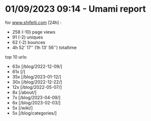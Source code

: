 # 01/09/2023 09:14 - Umami report
for www.shifeiti.com [24h] :

 - 258 (-10) page views
 - 91 (-2) uniques
 - 62 (-2) bounces
 - 4h 52' 17'' (1h 13' 56'') totaltime


top 10 urls:
 - 63x [/blog/2022-12-09/]
 - 61x [/]
 - 35x [/blog/2023-01-12/]
 - 30x [/blog/2022-12-22/]
 - 12x [/blog/2022-05-07/]
 - 8x [/about/]
 - 7x [/blog/2023-04-09/]
 - 6x [/blog/2023-02-03/]
 - 5x [/wiki/]
 - 5x [/blog/categories/]


